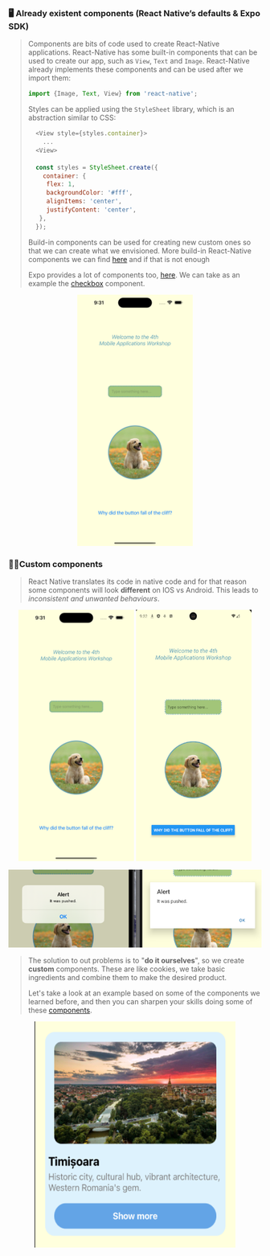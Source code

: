 ### 🖥️ Already existent components (React Native’s defaults & Expo SDK)

> Components are bits of code used to create React-Native applications. React-Native has some built-in components that can be used to create our app, such as `View`, `Text` and `Image`. React-Native already implements these components and can be used after we import them:
> ``` js
> import {Image, Text, View} from 'react-native';
> ```
> Styles can be applied using the `StyleSheet` library, which is an abstraction similar to CSS:
> ```js
>   <View style={styles.container}>
>     ...
>   <View>
> 
>   const styles = StyleSheet.create({
>     container: {
>      flex: 1,
>      backgroundColor: '#fff',
>      alignItems: 'center',
>      justifyContent: 'center',
>    },
>   });
> ```
> Build-in components can be used for creating new custom ones so that we can create what we envisioned. More build-in React-Native components we can find [here](https://reactnative.dev/docs/intro-react-native-components) and if that is not enough 
> 
> Expo provides a lot of components too, [here](https://docs.expo.dev/versions/latest/). We can take as an example the [checkbox](https://docs.expo.dev/versions/latest/sdk/checkbox/) component.

<p align="center">
<img src="./readme_images/ios_basic_components.png" width="230" height="500">
</p>

### 👨‍💻Custom components

> React Native translates its code in native code and for that reason some components will look **different** on IOS vs Android. This leads to *inconsistent and unwanted behaviours*.

<p align="center">
<img src="./readme_images/ios_basic_components.png" width="230" height="500">
<img src="./readme_images/android_basic_components.png" width="230" height="500">
</p>

<p align="center">
<img src="./readme_images/difference.png">
</p>

> The solution to out problems is to "**do it ourselves**", so we create **custom** components. These are like cookies, we take basic ingredients and combine them to make the desired product. 
> 
> Let's take a look at an example based on some of the components we learned before, and then you can sharpen your skills doing some of these [components](https://dbeles.notion.site/Custom-components-e8657f810ada41af829a0a56910b095f).

<p align="center">
<img src="./readme_images/kcomponent.png" height="450" width="400">
</p>
